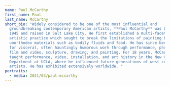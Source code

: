 ```yaml
---
name: Paul McCarthy
first_name: Paul
last_name: McCarthy
short_bio: "Widely considered to be one of the most influential and
  groundbreaking contemporary American artists, **Paul McCarthy** was born in
  1945 and raised in Salt Lake City. He first established a multi-faceted
  artistic practice which sought to break the limitations of painting by using
  unorthodox materials such as bodily fluids and food. He has since become known
  for visceral, often hauntingly humorous work through performance, photography,
  film and video, sculpture, drawing, and painting. For 18 years, McCarthy
  taught performance, video, installation, and art history in the New Genres
  Department at UCLA, where he influenced future generations of west coast
  artists. He has exhibited extensively worldwide. "
portraits:
  - media: 2021/03/paul-mccarthy
---
```

